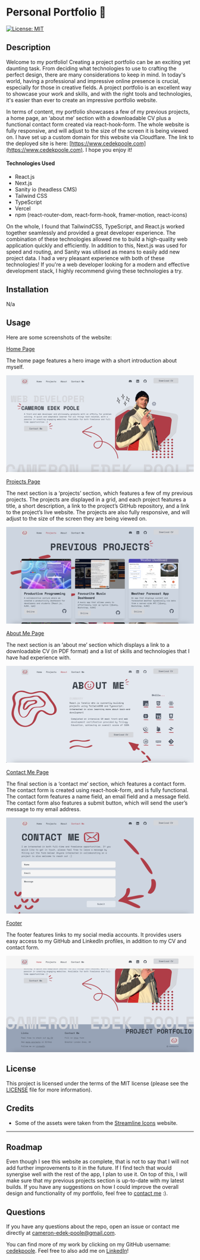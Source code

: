 
# Personal Portfolio 💫
[![License: MIT](https://img.shields.io/badge/License-MIT-yellow.svg)](https://opensource.org/licenses/MIT)

## Description

Welcome to my portfolio! Creating a project portfolio can be an exciting yet daunting task. From deciding what technologies to use to crafting the perfect design, there are many considerations to keep in mind. In today's world, having a professional and impressive online presence is crucial, especially for those in creative fields. A project portfolio is an excellent way to showcase your work and skills, and with the right tools and technologies, it's easier than ever to create an impressive portfolio website.

In terms of content, my portfolio showcases a few of my previous projects, a home page, an ‘about me’ section with a downloadable CV plus a functional contact form created via react-hook-form. The whole website is fully responsive, and will adjust to the size of the screen it is being viewed on. I have set up a custom domain for this website via Cloudflare. The link to the deployed site is here: [https://www.cedekpoole.com](https://www.cedekpoole.com).  I hope you enjoy it!


#### Technologies Used
- React.js
- Next.js
- Sanity io (headless CMS)
- Tailwind CSS
- TypeScript
- Vercel
- npm (react-router-dom, react-form-hook, framer-motion, react-icons)

On the whole, I found that TailwindCSS, TypeScript, and React.js worked together seamlessly and provided a great developer experience. The combination of these technologies allowed me to build a high-quality web application quickly and efficiently. In addition to this, Next.js was used for speed and routing, and Sanity was utilised as means to easily add new project data. I had a very pleasant experience with both of these technologies! If you're a web developer looking for a modern and effective development stack, I highly recommend giving these technologies a try.

## Installation
N/a

## Usage

Here are some screenshots of the website:

<ins>Home Page</ins>

The home page features a hero image with a short introduction about myself. 

![Home Page](./assets/home-screenshot.png)

<ins>Projects Page</ins>

The next section is a ‘projects’ section, which features a few of my previous projects. The projects are displayed in a grid, and each project features a title, a short description, a link to the project’s GitHub repository, and a link to the project’s live website. The projects are also fully responsive, and will adjust to the size of the screen they are being viewed on.

![Projects Page](./assets/project-screenshot.png)

<ins>About Me Page</ins> 

The next section is an ‘about me’ section which displays a link to a downloadable CV (in PDF format) and a list of skills and technologies that I have had experience with. 

![About Me Page](./assets/about-screenshot.png)

<ins>Contact Me Page</ins>

The final section is a ‘contact me’ section, which features a contact form. The contact form is created using react-hook-form, and is fully functional. The contact form features a name field, an email field and a message field. The contact form also features a submit button, which will send the user’s message to my email address. 

![Contact Me Page](./assets/contact-screenshot.png)

<ins>Footer</ins>

The footer features links to my social media accounts. It provides users easy access to my GitHub and LinkedIn profiles, in addition to my CV and contact form.

![Footer](./assets/footer-screenshot.png)

## License 
This project is licensed under the terms of the MIT license (please see the [LICENSE](./LICENSE) file for more information).

## Credits 
- Some of the assets were taken from the [Streamline Icons](https://www.streamlinehq.com/) website.

--- 

## Roadmap 
Even though I see this website as complete, that is not to say that I will not add further improvements to it in the future. If I find tech that would synergise well with the rest of the app, I plan to use it. On top of this, I will make sure that my previous projects section is up-to-date with my latest builds. If you have any suggestions on how I could improve the overall design and functionality of my portfolio, feel free to [contact me](https://www.cedekpoole.com/contact) :).

## Questions

If you have any questions about the repo, open an issue or contact me directly at cameron-edek-poole@gmail.com. 

You can find more of my work by clicking on my GitHub username: [cedekpoole](https://github.com/cedekpoole/).
Feel free to also add me on [LinkedIn](https://www.linkedin.com/in/cam-edek-poole/)!
